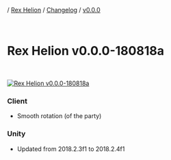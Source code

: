 / [Rex Helion](../../../) / [Changelog](../../) / [v0.0.0](../)

<br>

# Rex Helion v0.0.0-180818a

<br>

[![Rex Helion v0.0.0-180818a](http://img.youtube.com/vi/HKl3kfWy5gY/0.jpg)](http://www.youtube.com/watch?v=HKl3kfWy5gY "Rex Helion v0.0.0-180818a")

### Client ###

- Smooth rotation (of the party)

### Unity ###

- Updated from 2018.2.3f1 to 2018.2.4f1

<br>
<br>
<br>
